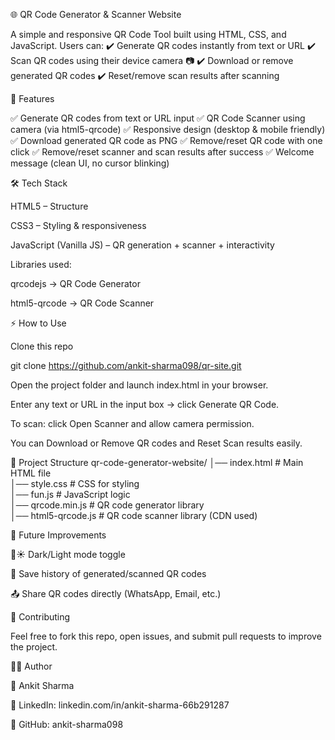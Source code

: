 🌐 QR Code Generator & Scanner Website

A simple and responsive QR Code Tool built using HTML, CSS, and JavaScript.
Users can:
✔️ Generate QR codes instantly from text or URL
✔️ Scan QR codes using their device camera 📷
✔️ Download or remove generated QR codes
✔️ Reset/remove scan results after scanning

🚀 Features

✅ Generate QR codes from text or URL input
✅ QR Code Scanner using camera (via html5-qrcode)
✅ Responsive design (desktop & mobile friendly)
✅ Download generated QR code as PNG
✅ Remove/reset QR code with one click
✅ Remove/reset scanner and scan results after success
✅ Welcome message (clean UI, no cursor blinking)

🛠️ Tech Stack

HTML5 – Structure

CSS3 – Styling & responsiveness

JavaScript (Vanilla JS) – QR generation + scanner + interactivity

Libraries used:

qrcodejs
 → QR Code Generator

html5-qrcode
 → QR Code Scanner

⚡ How to Use

Clone this repo

git clone https://github.com/ankit-sharma098/qr-site.git


Open the project folder and launch index.html in your browser.

Enter any text or URL in the input box → click Generate QR Code.

To scan: click Open Scanner and allow camera permission.

You can Download or Remove QR codes and Reset Scan results easily.

📂 Project Structure
qr-code-generator-website/
│── index.html       # Main HTML file  
│── style.css        # CSS for styling  
│── fun.js           # JavaScript logic  
│── qrcode.min.js    # QR code generator library  
│── html5-qrcode.js  # QR code scanner library (CDN used)  

🌟 Future Improvements

🌙☀️ Dark/Light mode toggle

💾 Save history of generated/scanned QR codes

📤 Share QR codes directly (WhatsApp, Email, etc.)

🤝 Contributing

Feel free to fork this repo, open issues, and submit pull requests to improve the project.

🧑‍💻 Author

👤 Ankit Sharma

📌 LinkedIn: linkedin.com/in/ankit-sharma-66b291287

📌 GitHub: ankit-sharma098